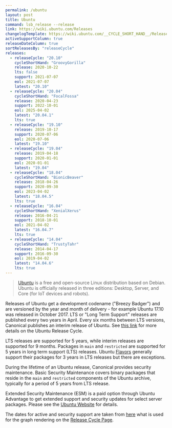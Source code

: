 ```yaml
---
permalink: /ubuntu
layout: post
title: Ubuntu
command: lsb_release --release
link: https://wiki.ubuntu.com/Releases
changelogTemplate: https://wiki.ubuntu.com/__CYCLE_SHORT_HAND__/ReleaseNotes/ChangeSummary/__LATEST__
activeSupportColumn: true
releaseDateColumn: true
sortReleasesBy: "releaseCycle"
releases:
  - releaseCycle: "20.10"
    cycleShortHand: "GroovyGorilla"
    release: 2020-10-22
    lts: false
    support: 2021-07-07
    eol: 2021-07-07
    latest: "20.10"
  - releaseCycle: "20.04"
    cycleShortHand: "FocalFossa"
    release: 2020-04-23
    support: 2022-10-01
    eol: 2025-04-02
    latest: "20.04.1"
    lts: true
  - releaseCycle: "19.10"
    release: 2019-10-17
    support: 2020-07-06
    eol: 2020-07-06
    latest: "19.10"
  - releaseCycle: "19.04"
    release: 2019-04-18
    support: 2020-01-01
    eol: 2020-01-01
    latest: "19.04"
  - releaseCycle: "18.04"
    cycleShortHand: "BionicBeaver"
    release: 2018-04-26
    support: 2020-09-30
    eol: 2023-04-02
    latest: "18.04.5"
    lts: true
  - releaseCycle: "16.04"
    cycleShortHand: "XenialXerus"
    release: 2016-04-21
    support: 2018-10-01
    eol: 2021-04-02
    latest: "16.04.7"
    lts: true
  - releaseCycle: "14.04"
    cycleShortHand: "TrustyTahr"
    release: 2014-04-17
    support: 2016-09-30
    eol: 2019-04-02
    latest: "14.04.6"
    lts: true
---
```

>[Ubuntu](https://ubuntu.com) is a free and open-source Linux distribution based on Debian. Ubuntu is officially released in three editions: Desktop, Server, and Core (for IoT devices and robots).

Releases of Ubuntu get a development codename ("Breezy Badger") and are versioned by the year and month of delivery - for example Ubuntu 17.10 was released in October 2017. LTS or "Long Term Support" releases are published every two years in April. Every six months between LTS versions, Canonical publishes an interim release of Ubuntu. See [this link](https://www.ubuntu.com/about/release-cycle) for more details on the Ubuntu Release Cycle.

LTS releases are supported for 5 years, while interim releases are supported for 9 months. Packages in `main` and `restricted` are supported for 5 years in long term support (LTS) releases. Ubuntu [Flavors](https://wiki.ubuntu.com/UbuntuFlavors) generally support their packages for 3 years in LTS releases but there are exceptions.

During the lifetime of an Ubuntu release, Canonical provides security maintenance. Basic Security Maintenance covers binary packages that reside in the `main` and `restricted` components of the Ubuntu archive, typically for a period of 5 years from LTS release.

Extended Security Maintenance (ESM) is a paid option through Ubuntu Advantage to get extended support and security updates for select server packages. Please see the [Ubuntu Website]({{page.link}}) for details.

The dates for active and security support are taken from [here](https://github.com/canonical-web-and-design/ubuntu.com/blob/master/static/js/src/chart-data.js) what is used for the graph rendering on the [Release Cycle Page](https://www.ubuntu.com/about/release-cycle).
